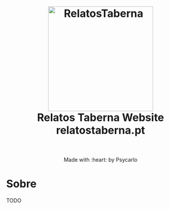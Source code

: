 <h1 align="center">
  <img src="https://i.imgur.com/v7uVJh8.png" alt="RelatosTaberna" width="280">
  <br>
  Relatos Taberna Website
  <br>
  relatostaberna.pt
  <br>
</h1>

<p align="center">
  <br>
  <br>
  Made with :heart: by Psycarlo
</p>

# Sobre

TODO
